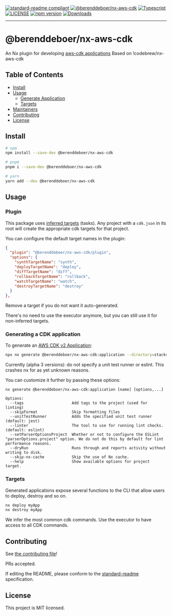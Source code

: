 [![standard-readme compliant](https://img.shields.io/badge/standard--readme-OK-green.svg?style=flat-square)](https://github.com/RichardLitt/standard-readme)
[![@berenddeboer/nx-aws-cdk](https://img.shields.io/badge/%therk-nx--aws--cdk-green)](https://github.com/therk/nx-plugins/tree/master/packages/nx-aws-cdk)
[![Typescript](https://badgen.net/badge/icon/typescript?icon=typescript&label)](https://www.typescriptlang.org/)
[![LICENSE](https://img.shields.io/npm/l/@codebrew/nx-aws-cdk.svg)](https://www.npmjs.com/package/@berenddeboer/nx-aws-cdk)
[![npm version](https://img.shields.io/npm/v/@codebrew/nx-aws-cdk.svg)](https://www.npmjs.com/package/@berenddeboer/nx-aws-cdk)
[![Downloads](https://img.shields.io/npm/dm/@codebrew/nx-aws-cdk.svg)](https://www.npmjs.com/package/@berenddeboer/nx-aws-cdk)

<hr>

# @berenddeboer/nx-aws-cdk

An Nx plugin for developing [aws-cdk applications](https://docs.aws.amazon.com/cdk/latest/guide/home.html)
Based on !codebrew/nx-aws-cdk

## Table of Contents

- [Install](#install)
- [Usage](#usage)
  - [Generate Application](#generate-application)
  - [Targets](#targets)
- [Maintainers](#maintainers)
- [Contributing](#contributing)
- [License](#license)

## Install

```sh
# npm
npm install --save-dev @berenddeboer/nx-aws-cdk

# pnpm
pnpm i --save-dev @berenddeboer/nx-aws-cdk

# yarn
yarn add --dev @berenddeboer/nx-aws-cdk
```

## Usage

### Plugin

This package uses [inferred
targets](https://nx.dev/concepts/inferred-tasks) (tasks). Any project
with a `cdk.json` in its root will create the appropriate cdk targets
for that project.

You can configure the default target names in the plugin:

```json
{
  "plugin": "@berenddeboer/nx-aws-cdk/plugin",
  "options": {
	"synthTargetName": "synth",
	"deployTargetName": "deploy",
	"diffTargetName": "diff",
	"rollbackTargetName": "rollback",
	"watchTargetName": "watch",
	"destroyTargetName": "destroy"
  }
},
```

Remove a target if you do not want it auto-generated.

There's no need to use the executor anymore, but you can still use it
for non-inferred targets.

### Generating a CDK application

To generate an [AWS CDK v2
Application](https://docs.aws.amazon.com/cdk/v2/guide/home.html):

```sh
npx nx generate @berenddeboer/nx-aws-cdk:application --directory=stacks/cdk-app --name=cdk-app
```

Currently (alpha 3 versions): do not specify a unit test runner or
eslint. This crashes nx for as yet unknown reasons.

You can customize it further by passing these options:

```
nx generate @berenddeboer/nx-aws-cdk:application [name] [options,...]

Options:
  --tags                     Add tags to the project (used for linting)
  --skipFormat               Skip formatting files
  --unitTestRunner           Adds the specified unit test runner (default: jest)
  --linter                   The tool to use for running lint checks. (default: eslint)
  --setParserOptionsProject  Whether or not to configure the ESLint "parserOptions.project" option. We do not do this by default for lint performance reasons.
  --dryRun                   Runs through and reports activity without writing to disk.
  --skip-nx-cache            Skip the use of Nx cache.
  --help                     Show available options for project target.
```

### Targets

Generated applications expose several functions to the CLI that allow users to deploy, destroy and so on.

```sh
nx deploy myApp
nx destroy myApp
```

We infer the most common cdk commands. Use the executor to have access
to all CDK commands.

## Contributing

See [the contributing file](../../CONTRIBUTING.md)!

PRs accepted.

If editing the README, please conform to the [standard-readme](https://github.com/RichardLitt/standard-readme) specification.

## License

This project is MIT licensed.
